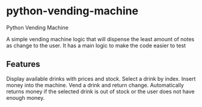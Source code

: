 # python-vending-machine
Python Vending Machine

A simple vending machine logic that will dispense the least amount of notes as change to the user. It has a main logic to make the code easier to test

## Features
Display available drinks with prices and stock.
Select a drink by index.
Insert money into the machine.
Vend a drink and return change.
Automatically returns money if the selected drink is out of stock or the user does not have enough money.
